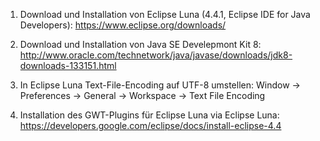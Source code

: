 1. Download und Installation von Eclipse Luna (4.4.1, Eclipse IDE for Java Developers):
https://www.eclipse.org/downloads/

2. Download und Installation von Java SE Develepmont Kit 8:
http://www.oracle.com/technetwork/java/javase/downloads/jdk8-downloads-133151.html

3. In Eclipse Luna Text-File-Encoding auf UTF-8 umstellen:
Window -> Preferences -> General -> Workspace -> Text File Encoding

4. Installation des GWT-Plugins für Eclipse Luna via Eclipse Luna:
https://developers.google.com/eclipse/docs/install-eclipse-4.4